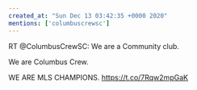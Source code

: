 ```yaml
---
created_at: "Sun Dec 13 03:42:35 +0000 2020"
mentions: ['columbuscrewsc']
---
```


RT @ColumbusCrewSC: We are a Community club.

We are Columbus Crew.

WE ARE MLS CHAMPIONS. https://t.co/7Rqw2mpGaK